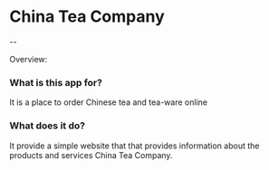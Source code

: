 # China Tea Company
--

Overview:

### What is this app for?

It is a place to order Chinese tea and tea-ware online


### What does it do?

It provide a simple website that that provides information about the products and services China Tea Company.


### 